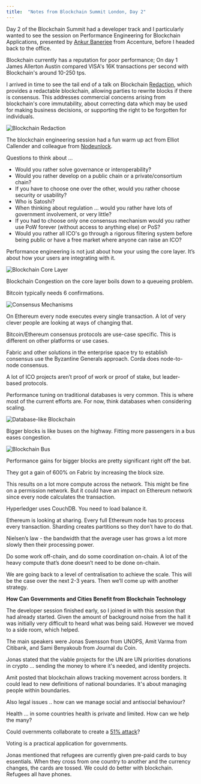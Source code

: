 ```yaml
---
title:  "Notes from Blockchain Summit London, Day 2"
---
```

Day 2 of the Blockchain Summit had a developer track and I particularly wanted to see the session on Performance Engineering for Blockchain Applications, presented by [Ankur Banerjee](https://twitter.com/ankurb?lang=en) from Accenture, before I headed back to the office.

Blockchain currently has a reputation for poor performance; On day 1 James Allerton Austin compared VISA's 16K transactions per second with Blockchain's around 10-250 tps.

I arrived in time to see the tail end of a talk on Blockchain [Redaction](https://www.accenture.com/gb-en/insight-editing-uneditable-blockchain), which provides a redactable blockchain, allowing parties to rewrite blocks if there is consensus. This addresses commercial concerns arising from blockchain's core immutability, about correcting data which may be used for making business decisions, or supporting the right to be forgotten for individuals.

![Blockchain Redaction]({{site.url}}/assets/blockchain-redaction.png)

The blockchain engineering session had a fun warm up act from Elliot Callender and colleague from [Nodeunlock](https://www.nodeunlock.io/). 

Questions to think about ... 

- Would you rather solve governance or interoperability?
- Would you rather develop on a public chain or a private/consortium chain?
- If you have to choose one over the other, would you rather choose security or usability?
- Who is Satoshi?
- When thinking about regulation ... would you rather have lots of government involvement, or very little?
- If you had to choose only one consensus mechanism would you rather use PoW forever (without access to anything else) or PoS?
- Would you rather all ICO's go through a rigorous filtering system before being public or have a free market where anyone can raise an ICO?

Performance engineering is not just about how your using the core layer. It’s about how your users are integrating with it.

![Blockchain Core Layer]({{site.url}}/assets/blockchain-core-layer.png)

Blockchain Congestion on the core layer boils down to a queueing problem.

Bitcoin typically needs 6 confirmations.

![Consensus Mechanisms]({{site.url}}/assets/consensus-mechanisms.png)

On Ethereum every node executes every single transaction. A lot of very clever people are looking at ways of changing that.

Bitcoin/Ethereum consensus protocols are use-case specific. This is different on other platforms or use cases.

Fabric and other solutions in the enterprise space try to establish consensus use the Byzantine Generals approach. Corda does node-to-node consensus.

A lot of ICO projects aren’t proof of work or proof of stake, but leader-based protocols.

Performance tuning on traditional databases is very common. This is where most of the current efforts are. For now, think databases when considering scaling.

![Database-like Blockchain]({{site.url}}/assets/database-like-blockchain.png)

Bigger blocks is like buses on the highway. Fitting more passengers in a bus eases congestion.

![Blockchain Bus]({{site.url}}/assets/blockchain-bus-analogy.png)

Performance gains for bigger blocks are pretty significant right off the bat.

They got a gain of 600% on Fabric by increasing the block size.

This results on a lot more compute across the network. This might be fine on  a permission network. But it could have an impact on Ethereum network since every node calculates the transaction.

Hyperledger uses CouchDB. You need to load balance it.

Ethereum is looking at sharing. Every full Ethereum node has to process every transaction. Sharding creates partitions so they don’t have to do that.

Nielsen’s law - the bandwidth that the average user has grows a lot more slowly then their processing power.

Do some work off-chain, and do some coordination on-chain. A lot of the heavy compute that’s done doesn’t need to be done on-chain.

We are going back to a level of centralisation to achieve the scale. This will be the case over the next 2-3 years. Then we’ll come up with another strategy.

**How Can Governments and Cities Benefit from Blockchain Technology**

The developer session finished early, so I joined in with this session that had already started. Given the amount of background noise from the hall it was initially very difficult to heard what was being said. However we moved to a side room, which helped.

The main speakers were Jonas Svensson from UNOPS, Amit Varma from Citibank, and Sami Benyakoub from Journal du Coin.

Jonas stated that the viable projects for the UN are UN priorities donations in crypto ... sending the money to where it's needed, and identity projects.

Amit posted that blockchain allows tracking movement across borders. It could lead to new definitions of national boundaries. It's about managing people within boundaries.

Also legal issues .. how can we manage social and antisocial behaviour?

Health ... in some countries health is private and limited. How can we help the many?

Could overnments collaborate to create a [51% attack](https://www.coindesk.com/blockchains-feared-51-attack-now-becoming-regular/)?

Voting is a practical application for governments.

Jonas mentioned that refugees are currently given pre-paid cards to buy essentials. When they cross from one country to another and the currency changes, the cards are tossed. We could do better with blockchain.  Refugees all have phones.







